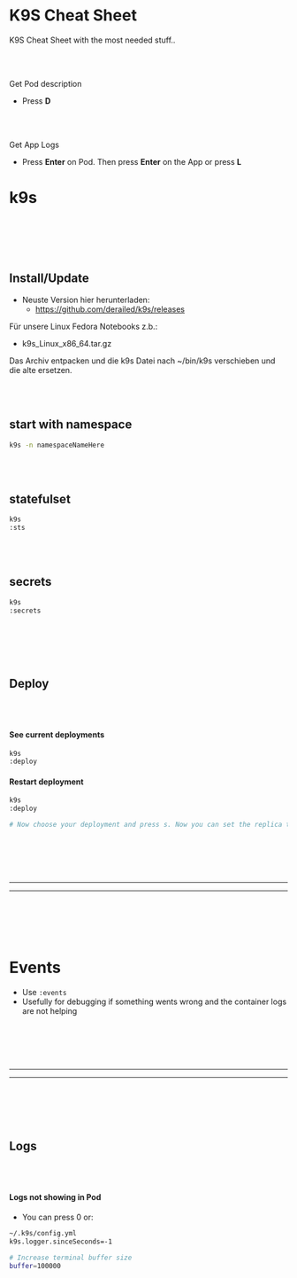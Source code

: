 # K9S Cheat Sheet
K9S Cheat Sheet with the most needed stuff..

<br><br>



Get Pod description
- Press **D**

<br> <br>

Get App Logs
- Press **Enter** on Pod. Then press **Enter** on the App or press **L**








# k9s


<br><br>
<br><br>

## Install/Update
- Neuste Version hier herunterladen:
  - https://github.com/derailed/k9s/releases

Für unsere Linux Fedora Notebooks z.b.:
-  k9s_Linux_x86_64.tar.gz

Das Archiv entpacken und die k9s Datei nach ~/bin/k9s verschieben und die alte ersetzen.






<br><br>

## start with namespace
```bash
k9s -n namespaceNameHere
```



<br><br>

## statefulset
```bash
k9s
:sts
```

<br><br>

## secrets
```bash
k9s
:secrets
```

<br><br>
<br><br>



## Deploy

<br><br>

#### See current deployments
```bash
k9s
:deploy
```

#### Restart deployment
```bash
k9s
:deploy

# Now choose your deployment and press s. Now you can set the replica to 0 and it will shutdown. Then after this set it again to the amount of replicas which it has before. Then it will restart.
```






















<br><br>
<br><br>
________________________________________
________________________________________
<br><br>
<br><br>

# Events
- Use `:events`
- Usefully for debugging if something wents wrong and the container logs are not helping



















<br><br>
<br><br>
________________________________________
________________________________________
<br><br>
<br><br>

## Logs

<br><br>

#### Logs not showing in Pod
- You can press 0 or:
```bash
~/.k9s/config.yml
k9s.logger.sinceSeconds=-1

# Increase terminal buffer size
buffer=100000
```




